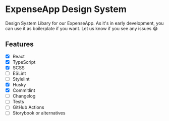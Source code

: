 # ExpenseApp Design System

Design System Libary for our ExpenseApp. As it's in early development, you can use it as boilerplate if you want. Let us know if you see any issues 😂

## Features

- [x] React
- [x] TypeScript
- [x] SCSS
- [ ] ESLint
- [ ] Stylelint
- [x] Husky
- [x] Commitlint
- [ ] Changelog
- [ ] Tests
- [ ] GitHub Actions
- [ ] Storybook or alternatives